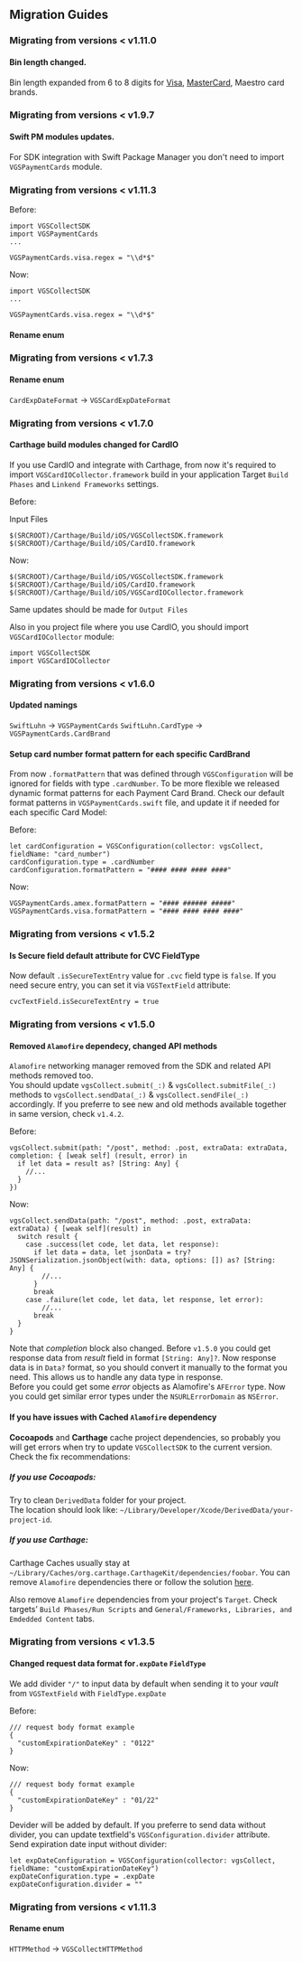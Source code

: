 ## Migration Guides

### Migrating from versions < v1.11.0
#### Bin length changed.
Bin length expanded from 6 to 8 digits for [Visa](https://ht.visa.com/dam/VCOM/global/partner-with-us/documents/visa.com-numerics-faq.pdf), [MasterCard](https://www.mastercard.com/content/dam/public/mastercardcom/globalrisk/pdf/8-Digit%20BIN%20Expansion%20and%20PCI%20Standards%20-%20FINAL%20(10-20-2021).pdf), Maestro card brands. 

### Migrating from versions < v1.9.7
#### Swift PM modules updates.
For SDK integration with Swift Package Manager you don't need to import `VGSPaymentCards` module.
### Migrating from versions < v1.11.3

Before:

```
import VGSCollectSDK
import VGSPaymentCards
...

VGSPaymentCards.visa.regex = "\\d*$"
```

Now:
```
import VGSCollectSDK
...

VGSPaymentCards.visa.regex = "\\d*$"
```

#### Rename enum 

### Migrating from versions < v1.7.3
#### Rename enum 
`CardExpDateFormat` -> `VGSCardExpDateFormat`

### Migrating from versions < v1.7.0
#### Carthage build modules changed for CardIO
If you use CardIO and integrate with Carthage, from now it's required to import `VGSCardIOCollector.framework` build in your application Target `Build Phases` and `Linkend Frameworks` settings.

Before:

Input Files
```
$(SRCROOT)/Carthage/Build/iOS/VGSCollectSDK.framework
$(SRCROOT)/Carthage/Build/iOS/CardIO.framework
```

Now:
```
$(SRCROOT)/Carthage/Build/iOS/VGSCollectSDK.framework
$(SRCROOT)/Carthage/Build/iOS/CardIO.framework
$(SRCROOT)/Carthage/Build/iOS/VGSCardIOCollector.framework
```

Same updates should be made for `Output Files`

Also in you project file where you use CardIO, you should import `VGSCardIOCollector` module:
```
import VGSCollectSDK
import VGSCardIOCollector
```

### Migrating from versions < v1.6.0
#### Updated namings

`SwiftLuhn` -> `VGSPaymentCards`
`SwiftLuhn.CardType`  -> `VGSPaymentCards.CardBrand`

#### Setup card number format pattern for each specific CardBrand
From now `.formatPattern` that was defined through `VGSConfiguration` will be ignored for fields with type `.cardNumber`. To be more flexible we released dynamic format patterns for each Payment Card Brand. Check our default format patterns in `VGSPaymentCards.swift` file, and update it if needed for each specific Card Model:

Before:
```
let cardConfiguration = VGSConfiguration(collector: vgsCollect, fieldName: "card_number")
cardConfiguration.type = .cardNumber
cardConfiguration.formatPattern = "#### #### #### ####"
```

Now:
```
VGSPaymentCards.amex.formatPattern = "#### ###### #####"
VGSPaymentCards.visa.formatPattern = "#### #### #### ####"
```

### Migrating from versions < v1.5.2
#### Is Secure field default attribute for CVC FieldType
Now default  `.isSecureTextEntry` value for `.cvc` field type is `false`. If you need secure entry, you can set it via `VGSTextField` attribute:

```
cvcTextField.isSecureTextEntry = true
```

### Migrating from versions < v1.5.0
#### Removed `Alamofire` dependecy, changed API methods

`Alamofire` networking manager removed from the SDK and related API methods removed too.<br/>
You should update `vgsCollect.submit(_:)` & `vgsCollect.submitFile(_:)` methods to `vgsCollect.sendData(_:)` & `vgsCollect.sendFile(_:)` accordingly. If you preferre to see new and old methods available together in same version, check `v1.4.2`.

Before:
```
vgsCollect.submit(path: "/post", method: .post, extraData: extraData, completion: { [weak self] (result, error) in
  if let data = result as? [String: Any] {
    //...
  }
})
```

Now:
```
vgsCollect.sendData(path: "/post", method: .post, extraData: extraData) { [weak self](result) in
  switch result {
    case .success(let code, let data, let response):
      if let data = data, let jsonData = try? JSONSerialization.jsonObject(with: data, options: []) as? [String: Any] {
        //...
      }
      break
    case .failure(let code, let data, let response, let error):
        //...
      break
  }
}
```

Note that *completion* block also changed. Before `v1.5.0` you could get response data from *result* field in format `[String: Any]?`. Now response data is in `Data?` format, so you should convert it manually to the format you need. This allows us to handle any data type in response.<br/>
Before you could get some *error* objects as Alamofire's `AFError` type. Now you could get similar error types under the `NSURLErrorDomain` as `NSError`.

#### If you have issues with Cached `Alamofire` dependency
**Cocoapods** and **Carthage** cache project dependencies, so probably you will get errors when try to update `VGSCollectSDK` to the current version. Check the fix recommendations:

##### If you use Cocoapods:
Try to clean `DerivedData` folder for your project.<br/>
The location should look like: `~/Library/Developer/Xcode/DerivedData/your-project-id`.

##### If you use Carthage:
Carthage Caches usually stay at `~/Library/Caches/org.carthage.CarthageKit/dependencies/foobar`. You can remove  `Alamofire` dependencies there or follow the solution [here](https://github.com/Carthage/Carthage/issues/2786).

Also remove `Alamofire` dependencies from your project's `Target`. Check targets’ `Build Phases/Run Scripts` and `General/Frameworks, Libraries, and Emdedded Content` tabs.

### Migrating from versions < v1.3.5
#### Changed request data format for`.expDate` `FieldType`
We add divider `"/"` to input data by default when sending it to your *vault* from `VGSTextField` with `FieldType.expDate`

Before:
```
/// request body format example
{
  "customExpirationDateKey" : "0122"
}
```
Now:
```
/// request body format example
{
  "customExpirationDateKey" : "01/22"
}
```

Devider will be added by default. If you preferre to send data without divider, you can update textfield's  `VGSConfiguration.divider` attribute.<br/>
Send expiration date input without divider:
```
let expDateConfiguration = VGSConfiguration(collector: vgsCollect, fieldName: "customExpirationDateKey")
expDateConfiguration.type = .expDate
expDateConfiguration.divider = ""
```

### Migrating from versions < v1.11.3
#### Rename enum 
`HTTPMethod` -> `VGSCollectHTTPMethod`
